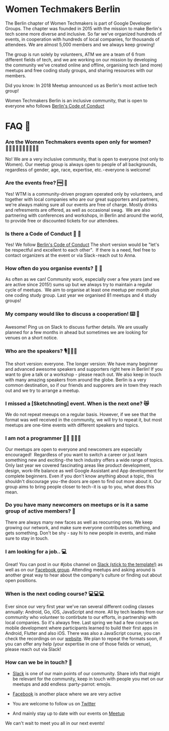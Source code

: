# Women Techmakers Berlin
The Berlin chapter of Women Techmakers is part of Google Developer Groups. The chapter was founded in 2015 with the mission to make Berlin's tech scene more diverse and inclusive. So far we've organized hundreds of events, in cooperation with hundreds of local companies, for thousands of attendees. We are almost 5,000 members and we always keep growing!

The group is run solely by volunteers, ATM we are a team of 6 from different fields of tech, and we are working on our mission by developing the community we've created online and offline, organising tech (and more) meetups and free coding study groups, and sharing resources with our members.

Did you know: In 2018 Meetup announced us as Berlin's most active tech group! 

Women Techmakers Berlin is an inclusive community, that is open to everyone who follows [Berlin's Code of Conduct](http://berlincodeofconduct.org)

# FAQ 🤔

### Are the Women Techmakers events open only for women? 👩🏾‍🤝‍👩🏼👨🏾‍🤝‍👨🏽
No! We are a very inclusive community, that is open to everyone (not only to Women). Our meetup group is always open to people of all backgrounds, regardless of gender, age, race, expertise, etc. - everyone is welcome!

### Are the events free? 🆓 🎉
Yes! WTM is a community-driven program operated only by volunteers, and together with local companies who are our great supporters and partners, we're always making sure all our events are free of charge. Mostly drinks and refresments are offered, as well as occasional swag. 
We are also partnering with conferences and workshops, in Berlin and around the world, to provide free or discounted tickets for our attendees.

### Is there a Code of Conduct 📜 🤔
Yes! We follow [Berlin's Code of Conduct](http://berlincodeofconduct.org)
The short version would be "let's be respectful and excellent to each other". 
If there is a need, feel free to contact organizers at the event or via Slack - reach out to Anna.

### How often do you organise events? 📅 🎉
As often as we can! Community work, especially over a few years (and we are active since 2015!) sums up but we always try to maintain a regular cycle of meetups. 
We aim to organise at least one meetup per month plus one coding study group. Last year we organised 81 meetups and 4 study groups!

### My company would like to discuss a cooperation! ⌨️ 🏢
Awesome! Ping us on Slack to discuss further details. We are usually planned for a few months in ahead but sometimes we are looking for venues on a short notice.

### Who are the speakers? 🎙️👩🏽‍💻
The short version: everyone.
The longer version: We have many beginner and advanced awesome speakers and supporters right here in Berlin! If you want to give a talk or a workshop - please reach out.
We also keep in touch with many amazing speakers from around the globe. Berlin is a very common destination, so if our friends and supporers are in town they reach out and we try to arrange a meetup. 

### I missed a [Sketchnoting] event. When is the next one? 😿
We do not repeat meeups on a regular basis. However, if we see that the format was well received in the community, we will try to repeat it, but most meetups are one-time events with different speakers and topics.

### I am not a programmer 👩‍🎨 👩🏽‍🚒
Our meetups are open to everyone and newcomers are especially encouraged! 
Regardless of you want to switch a career or just learn something new and exciting - the tech industry offers a wide range of topics. Only last year we covered fascinating areas like product development, design, work-life balance as well Google Assistant and App development for complete beginners. Even if you don't know anything about a topic, this shouldn't discourage you - the doors are open to find out more about it. Our group aims to bring people closer to tech - it is up to you, what does this mean.

### Do you have many newcomers on meetups or is it a same group of active members? 👥
There are always many new faces as well as reocurring ones. We keep growing our network, and make sure everyone contributes something, and gets something. Don't be shy - say hi to new people in events, and make sure to stay in touch.

### I am looking for a job.. 💻
Great! You can post in our #jobs channel on [Slack (stick to the template!)](http://slack.wtmberlin.com/) as well as on our [Facebook group](https://www.facebook.com/groups/1106085959408694). Attending meetups and asking around is another great way to hear about the company's culture or finding out about open positions.

### When is the next coding course? 💻💻💻
Ever since our very first year we've ran several different coding classes annually: Android, Go, iOS, JavaScript and more. All by tech leades from our community who volunteer to contirbute to our efforts, in partnership with local companies. So it's always free.
Last spring we had a few courses on mobile development where participants learned to build their first apps in Android, Flutter and also iOS. There was also a JavaScript course, you can check the recordings on our [website](http://wtmberlin.com/javascript-crash-course/). We plan to repeat the formats soon, if you can offer any help (your expertise in one of those fields or venue), please reach out via Slack!

### How can we be in touch? 💛
- [Slack](http://slack.wtmberlin.com) is one of our main points of our community. Share info that might be relevant for the community, keep in touch with people you met on our meetups and add endless :party-parrot: emojis.

- [Facebook](https://www.facebook.com/groups/1106085959408694) is another place where we are very active

- You are welcome to follow us on [Twitter](https://twitter.com/wtm_berlin)

- And mainly stay up to date with our events on [Meetup](https://www.meetup.com/Women-Techmakers-Berlin)


We can't wait to meet you all in our next events!

